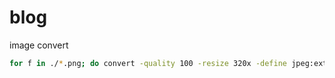 # blog

image convert

```bash
for f in ./*.png; do convert -quality 100 -resize 320x -define jpeg:extent=500kb "$f" "${f%.png}.jpeg"; done
```
